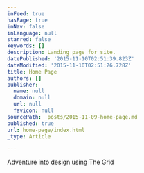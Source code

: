 ```yaml
---
inFeed: true
hasPage: true
inNav: false
inLanguage: null
starred: false
keywords: []
description: Landing page for site.
datePublished: '2015-11-10T02:51:39.823Z'
dateModified: '2015-11-10T02:51:26.728Z'
title: Home Page
authors: []
publisher:
  name: null
  domain: null
  url: null
  favicon: null
sourcePath: _posts/2015-11-09-home-page.md
published: true
url: home-page/index.html
_type: Article

---
```

Adventure into design using The Grid